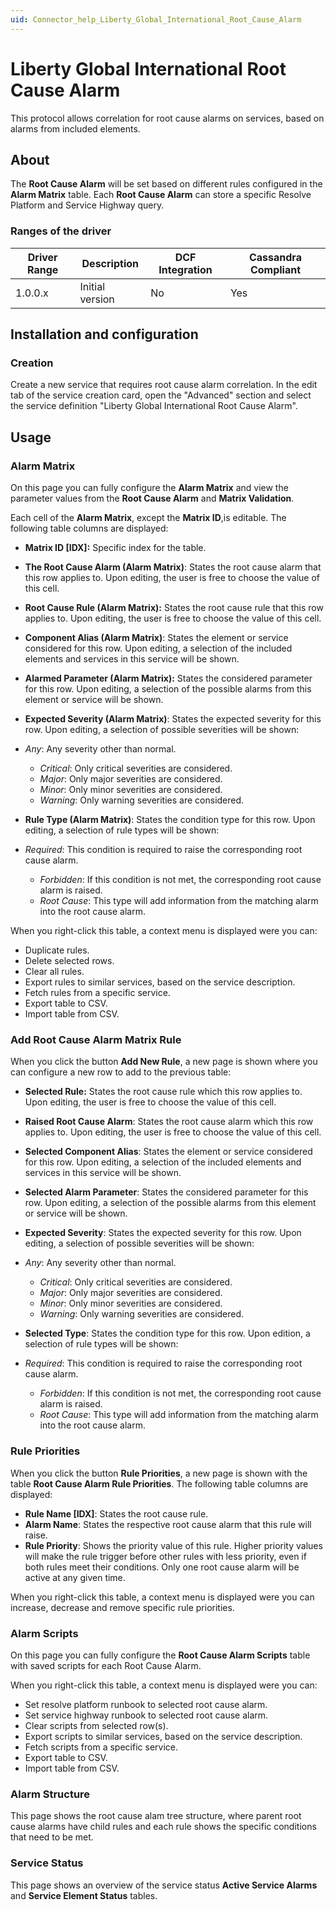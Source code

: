 ```yaml
---
uid: Connector_help_Liberty_Global_International_Root_Cause_Alarm
---
```


# Liberty Global International Root Cause Alarm

This protocol allows correlation for root cause alarms on services, based on alarms from included elements.

## About

The **Root Cause Alarm** will be set based on different rules configured in the **Alarm Matrix** table. Each **Root Cause Alarm** can store a specific Resolve Platform and Service Highway query.

### Ranges of the driver

| **Driver Range** | **Description** | **DCF Integration** | **Cassandra Compliant** |
|------------------|-----------------|---------------------|-------------------------|
| 1.0.0.x          | Initial version | No                  | Yes                     |

## Installation and configuration

### Creation

Create a new service that requires root cause alarm correlation. In the edit tab of the service creation card, open the "Advanced" section and select the service definition "Liberty Global International Root Cause Alarm".

## Usage

### Alarm Matrix

On this page you can fully configure the **Alarm Matrix** and view the parameter values from the **Root Cause Alarm** and **Matrix Validation**.

Each cell of the **Alarm Matrix**, except the **Matrix ID**,is editable. The following table columns are displayed:

- **Matrix ID \[IDX\]:** Specific index for the table.

- **The Root Cause Alarm (Alarm Matrix)**: States the root cause alarm that this row applies to. Upon editing, the user is free to choose the value of this cell.

- **Root Cause Rule (Alarm Matrix):** States the root cause rule that this row applies to. Upon editing, the user is free to choose the value of this cell.

- **Component Alias (Alarm Matrix)**: States the element or service considered for this row. Upon editing, a selection of the included elements and services in this service will be shown.

- **Alarmed Parameter (Alarm Matrix):** States the considered parameter for this row. Upon editing, a selection of the possible alarms from this element or service will be shown.

- **Expected Severity (Alarm Matrix)**: States the expected severity for this row. Upon editing, a selection of possible severities will be shown:

- *Any*: Any severity other than normal.
  - *Critical*: Only critical severities are considered.
  - *Major*: Only major severities are considered.
  - *Minor*: Only minor severities are considered.
  - *Warning*: Only warning severities are considered.

- **Rule Type (Alarm Matrix)**: States the condition type for this row. Upon editing, a selection of rule types will be shown:

- *Required*: This condition is required to raise the corresponding root cause alarm.
  - *Forbidden*: If this condition is not met, the corresponding root cause alarm is raised.
  - *Root Cause*: This type will add information from the matching alarm into the root cause alarm.

When you right-click this table, a context menu is displayed were you can:

- Duplicate rules.
- Delete selected rows.
- Clear all rules.
- Export rules to similar services, based on the service description.
- Fetch rules from a specific service.
- Export table to CSV.
- Import table from CSV.

### Add Root Cause Alarm Matrix Rule

When you click the button **Add New Rule**, a new page is shown where you can configure a new row to add to the previous table:

- **Selected Rule:** States the root cause rule which this row applies to. Upon editing, the user is free to choose the value of this cell.

- **Raised Root Cause Alarm**: States the root cause alarm which this row applies to. Upon editing, the user is free to choose the value of this cell.

- **Selected Component Alias**: States the element or service considered for this row. Upon editing, a selection of the included elements and services in this service will be shown.

- **Selected Alarm Parameter**: States the considered parameter for this row. Upon editing, a selection of the possible alarms from this element or service will be shown.

- **Expected Severity**: States the expected severity for this row. Upon editing, a selection of possible severities will be shown:

- *Any*: Any severity other than normal.
  - *Critical*: Only critical severities are considered.
  - *Major*: Only major severities are considered.
  - *Minor*: Only minor severities are considered.
  - *Warning*: Only warning severities are considered.

- **Selected Type**: States the condition type for this row. Upon edition, a selection of rule types will be shown:

- *Required*: This condition is required to raise the corresponding root cause alarm.
  - *Forbidden*: If this condition is not met, the corresponding root cause alarm is raised.
  - *Root Cause*: This type will add information from the matching alarm into the root cause alarm.

### Rule Priorities

When you click the button **Rule Priorities**, a new page is shown with the table **Root Cause Alarm Rule Priorities**. The following table columns are displayed:

- **Rule Name \[IDX\]**: States the root cause rule.
- **Alarm Name**: States the respective root cause alarm that this rule will raise.
- **Rule Priority**: Shows the priority value of this rule. Higher priority values will make the rule trigger before other rules with less priority, even if both rules meet their conditions. Only one root cause alarm will be active at any given time.

When you right-click this table, a context menu is displayed were you can increase, decrease and remove specific rule priorities.

### Alarm Scripts

On this page you can fully configure the **Root Cause Alarm Scripts** table with saved scripts for each Root Cause Alarm.

When you right-click this table, a context menu is displayed were you can:

- Set resolve platform runbook to selected root cause alarm.
- Set service highway runbook to selected root cause alarm.
- Clear scripts from selected row(s).
- Export scripts to similar services, based on the service description.
- Fetch scripts from a specific service.
- Export table to CSV.
- Import table from CSV.

### Alarm Structure

This page shows the root cause alam tree structure, where parent root cause alarms have child rules and each rule shows the specific conditions that need to be met.

### Service Status

This page shows an overview of the service status **Active Service Alarms** and **Service Element Status** tables.
